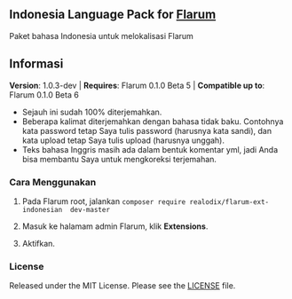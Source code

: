 ## Indonesia Language Pack for [Flarum](http://flarum.org/)

Paket bahasa Indonesia untuk melokalisasi Flarum

## Informasi
**Version**:  1.0.3-dev | **Requires**: Flarum 0.1.0 Beta 5 | **Compatible up to**: Flarum 0.1.0 Beta 6

- Sejauh ini sudah 100% diterjemahkan.
- Beberapa kalimat diterjemahkan dengan bahasa tidak baku. Contohnya kata password tetap Saya tulis password (harusnya kata sandi), dan kata upload tetap Saya tulis upload (harusnya unggah).
- Teks bahasa Inggris masih ada dalam bentuk komentar yml, jadi Anda bisa membantu Saya untuk mengkoreksi terjemahan.

### Cara Menggunakan
1. Pada Flarum root, jalankan
`composer require realodix/flarum-ext-indonesian  dev-master`

2. Masuk ke halamam admin Flarum, klik **Extensions**.
3. Aktifkan.

### License
Released under the MIT License. Please see the [LICENSE](https://github.com/realodix/flarum-ext-indonesian/blob/master/LICENSE) file.
